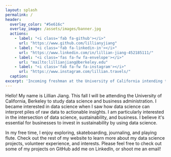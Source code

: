 ```yaml
---
layout: splash
permalink: /
header:
  overlay_color: "#5e616c"
  overlay_image: /assets/images/banner.jpg
  actions:
    - label: "<i class='fab fa-github'></i>"
      url: "https://www.github.com/lillianyjiang"
    - label: "<i class='fab fa-linkedin-in'></i>"
      url: "https://www.linkedin.com/in/lillian-jiang-452185111/"
    - label: "<i class='fas fa-fw fa-envelope'></i>"
      url: "mailto:lillianjiang@berkeley.edu"
    - label: "<i class='fab fa-fw fa-instagram'></i>"
      url: "https://www.instagram.com/lillian.travels/"
  caption: 
excerpt: 'Incoming freshman at the University of California intending to study data science and business'
---
```


Hello! My name is Lillian Jiang. This fall I will be attending the University of California, Berkeley to study data science and business administration. I became interested in data science when I saw how data science can interpret piles of raw data to actionable insights. I am particularly interested in the intersection of data science, sustainability, and business. I believe it's essential for businesses to invest in sustainability by using data science. 

In my free time, I enjoy exploring, skateboarding, journaling, and playing flute. Check out the rest of my website to learn more about my data science projects, volunteer experience, and interests. Please feel free to check out some of my projects on GitHub add me on LinkedIn, or shoot me an email!

